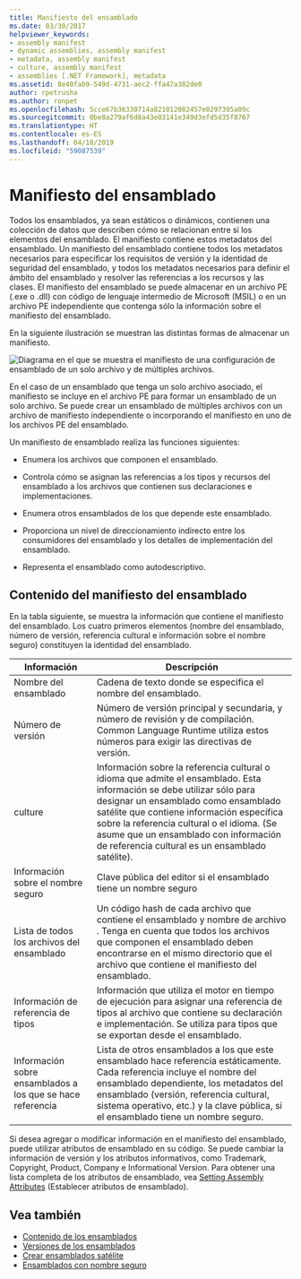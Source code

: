 ```yaml
---
title: Manifiesto del ensamblado
ms.date: 03/30/2017
helpviewer_keywords:
- assembly manifest
- dynamic assemblies, assembly manifest
- metadata, assembly manifest
- culture, assembly manifest
- assemblies [.NET Framework], metadata
ms.assetid: 8e40fab9-549d-4731-aec2-ffa47a382de0
author: rpetrusha
ms.author: ronpet
ms.openlocfilehash: 5cce67b36330714a821012082457e0297395a09c
ms.sourcegitcommit: 0be8a279af6d8a43e03141e349d3efd5d35f8767
ms.translationtype: HT
ms.contentlocale: es-ES
ms.lasthandoff: 04/18/2019
ms.locfileid: "59087539"
---
```

# <a name="assembly-manifest"></a>Manifiesto del ensamblado
Todos los ensamblados, ya sean estáticos o dinámicos, contienen una colección de datos que describen cómo se relacionan entre sí los elementos del ensamblado. El manifiesto contiene estos metadatos del ensamblado. Un manifiesto del ensamblado contiene todos los metadatos necesarios para especificar los requisitos de versión y la identidad de seguridad del ensamblado, y todos los metadatos necesarios para definir el ámbito del ensamblado y resolver las referencias a los recursos y las clases. El manifiesto del ensamblado se puede almacenar en un archivo PE (.exe o .dll) con código de lenguaje intermedio de Microsoft (MSIL) o en un archivo PE independiente que contenga sólo la información sobre el manifiesto del ensamblado.  
  
 En la siguiente ilustración se muestran las distintas formas de almacenar un manifiesto.  
  
 ![Diagrama en el que se muestra el manifiesto de una configuración de ensamblado de un solo archivo y de múltiples archivos.](./media/assembly-manifest/assembly-types-diagram.gif)  
  
 En el caso de un ensamblado que tenga un solo archivo asociado, el manifiesto se incluye en el archivo PE para formar un ensamblado de un solo archivo. Se puede crear un ensamblado de múltiples archivos con un archivo de manifiesto independiente o incorporando el manifiesto en uno de los archivos PE del ensamblado.  
  
 Un manifiesto de ensamblado realiza las funciones siguientes:  
  
-   Enumera los archivos que componen el ensamblado.  
  
-   Controla cómo se asignan las referencias a los tipos y recursos del ensamblado a los archivos que contienen sus declaraciones e implementaciones.  
  
-   Enumera otros ensamblados de los que depende este ensamblado.  
  
-   Proporciona un nivel de direccionamiento indirecto entre los consumidores del ensamblado y los detalles de implementación del ensamblado.  
  
-   Representa el ensamblado como autodescriptivo.  
  
## <a name="assembly-manifest-contents"></a>Contenido del manifiesto del ensamblado  
 En la tabla siguiente, se muestra la información que contiene el manifiesto del ensamblado. Los cuatro primeros elementos (nombre del ensamblado, número de versión, referencia cultural e información sobre el nombre seguro) constituyen la identidad del ensamblado.  
  
|Información|Descripción|  
|-----------------|-----------------|  
|Nombre del ensamblado|Cadena de texto donde se especifica el nombre del ensamblado.|  
|Número de versión|Número de versión principal y secundaria, y número de revisión y de compilación. Common Language Runtime utiliza estos números para exigir las directivas de versión.|  
|culture|Información sobre la referencia cultural o idioma que admite el ensamblado. Esta información se debe utilizar sólo para designar un ensamblado como ensamblado satélite que contiene información específica sobre la referencia cultural o el idioma. (Se asume que un ensamblado con información de referencia cultural es un ensamblado satélite).|  
|Información sobre el nombre seguro|Clave pública del editor si el ensamblado tiene un nombre seguro|  
|Lista de todos los archivos del ensamblado|Un código hash de cada archivo que contiene el ensamblado y nombre de archivo . Tenga en cuenta que todos los archivos que componen el ensamblado deben encontrarse en el mismo directorio que el archivo que contiene el manifiesto del ensamblado.|  
|Información de referencia de tipos|Información que utiliza el motor en tiempo de ejecución para asignar una referencia de tipos al archivo que contiene su declaración e implementación. Se utiliza para tipos que se exportan desde el ensamblado.|  
|Información sobre ensamblados a los que se hace referencia|Lista de otros ensamblados a los que este ensamblado hace referencia estáticamente. Cada referencia incluye el nombre del ensamblado dependiente, los metadatos del ensamblado (versión, referencia cultural, sistema operativo, etc.) y la clave pública, si el ensamblado tiene un nombre seguro.|  
  
 Si desea agregar o modificar información en el manifiesto del ensamblado, puede utilizar atributos de ensamblado en su código. Se puede cambiar la información de versión y los atributos informativos, como Trademark, Copyright, Product, Company e Informational Version. Para obtener una lista completa de los atributos de ensamblado, vea [Setting Assembly Attributes](../../../docs/framework/app-domains/set-assembly-attributes.md) (Establecer atributos de ensamblado).  
  
## <a name="see-also"></a>Vea también

- [Contenido de los ensamblados](../../../docs/framework/app-domains/assembly-contents.md)
- [Versiones de los ensamblados](../../../docs/framework/app-domains/assembly-versioning.md)
- [Crear ensamblados satélite](../../../docs/framework/resources/creating-satellite-assemblies-for-desktop-apps.md)
- [Ensamblados con nombre seguro](../../../docs/framework/app-domains/strong-named-assemblies.md)

